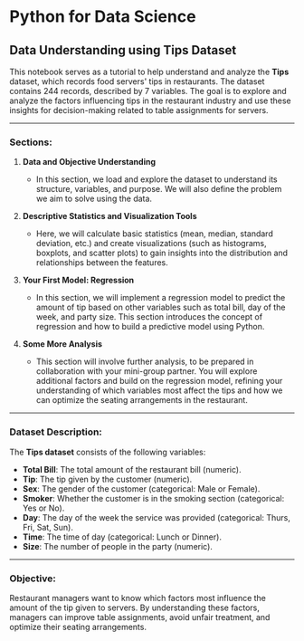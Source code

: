 # **Python for Data Science**
## **Data Understanding using Tips Dataset**

This notebook serves as a tutorial to help understand and analyze the **Tips** dataset, which records food servers' tips in restaurants. The dataset contains 244 records, described by 7 variables. The goal is to explore and analyze the factors influencing tips in the restaurant industry and use these insights for decision-making related to table assignments for servers.

---

### **Sections:**
1. **Data and Objective Understanding**
   - In this section, we load and explore the dataset to understand its structure, variables, and purpose. We will also define the problem we aim to solve using the data.
   
2. **Descriptive Statistics and Visualization Tools**
   - Here, we will calculate basic statistics (mean, median, standard deviation, etc.) and create visualizations (such as histograms, boxplots, and scatter plots) to gain insights into the distribution and relationships between the features.
   
3. **Your First Model: Regression**
   - In this section, we will implement a regression model to predict the amount of tip based on other variables such as total bill, day of the week, and party size. This section introduces the concept of regression and how to build a predictive model using Python.

4. **Some More Analysis**
   - This section will involve further analysis, to be prepared in collaboration with your mini-group partner. You will explore additional factors and build on the regression model, refining your understanding of which variables most affect the tips and how we can optimize the seating arrangements in the restaurant.

---

### **Dataset Description:**

The **Tips dataset** consists of the following variables:
- **Total Bill**: The total amount of the restaurant bill (numeric).
- **Tip**: The tip given by the customer (numeric).
- **Sex**: The gender of the customer (categorical: Male or Female).
- **Smoker**: Whether the customer is in the smoking section (categorical: Yes or No).
- **Day**: The day of the week the service was provided (categorical: Thurs, Fri, Sat, Sun).
- **Time**: The time of day (categorical: Lunch or Dinner).
- **Size**: The number of people in the party (numeric).

---

### **Objective:**
Restaurant managers want to know which factors most influence the amount of the tip given to servers. By understanding these factors, managers can improve table assignments, avoid unfair treatment, and optimize their seating arrangements.
